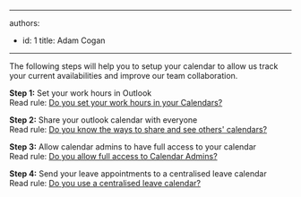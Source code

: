 

---
authors:
  - id: 1
    title: Adam Cogan
---




<span class='intro'> <p>​​The following steps will help you to setup your calendar to allow us track your current availabilities and improve our team collaboration.<br></p> </span>

<p><strong>Step 1&#58;</strong> Set your work hours in Outlook<br>
             Read rule&#58; <a href="/Pages/Set-your-work-hours-in-your-calendars.aspx">Do you set your work hours in your Calendars?</a><br></p>
            <p>
            <strong>Step 2&#58;</strong> Share your outlook calendar with everyone<br>
            Read rule&#58;&#160;​​​​​<a href="/Pages/Know-the-ways-to-share-and-see-calendars.aspx">Do you know the ways to share and see others' calendars?​</a></p>
            <p>
            <strong>Step 3&#58;</strong> Allow calendar admins to have full access to your calendar<br>
            Read rule&#58; <a href="/Pages/Allow-full-access-to-calendar-admins.aspx">Do you allow full access to Calendar Admins?​​ </a>
            </p>
            <p>
            <strong>Step 4​&#58;</strong> Send your leave appointments to a centralised leave calendar<br>
            Read rule&#58; <a href="/Pages/Inform-when-you-are-out-of-the-office-during-work-hours.aspx">Do you use a centralised leave calendar?</a></p>


